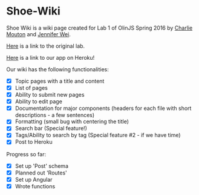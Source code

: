 # Shoe-Wiki


Shoe Wiki is a wiki page created for Lab 1 of OlinJS Spring 2016 by [Charlie Mouton](https://github.com/charliemouton) and [Jennifer Wei](https://github.com/jenwei).


[Here](https://github.com/olinjs/olinjs/tree/master/lab1)  is a link to the original lab.

[Here](http://olinjs16-shoe-wiki.herokuapp.com/) is a link to our app on Heroku!


Our wiki has the following functionalities:
- [x] Topic pages with a title and content
- [x] List of pages
- [x] Ability to submit new pages
- [x] Ability to edit page
- [x] Documentation for major components (headers for each file with short descriptions - a few sentences)
- [x] Formatting (small bug with centering the title)
- [x] Search bar (Special feature!)
- [x] Tags/Ability to search by tag (Special feature #2 - if we have time) 
- [x] Post to Heroku

Progress so far:
- [x] Set up 'Post' schema
- [x] Planned out 'Routes'
- [x] Set up Angular
- [x] Wrote functions
